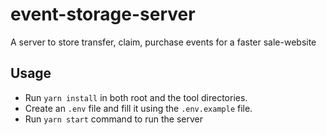 # event-storage-server
A server to store transfer, claim, purchase events for a faster sale-website

## Usage
- Run `yarn install` in both root and the tool directories.
- Create an `.env` file and fill it using the `.env.example` file.
- Run `yarn start` command to run the server
